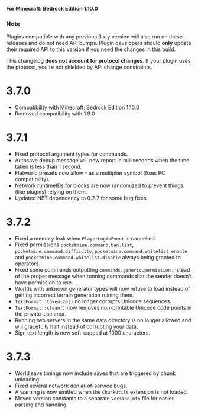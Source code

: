 **For Minecraft: Bedrock Edition 1.10.0**

### Note
Plugins compatible with any previous 3.x.y version will also run on these releases and do not need API bumps. Plugin developers should **only** update their required API to this version if you need the changes in this build.

This changelog **does not account for protocol changes**. If your plugin uses the protocol, you're not shielded by API change constraints.

# 3.7.0
- Compatibility with Minecraft: Bedrock Edition 1.10.0
- Removed compatibility with 1.9.0

# 3.7.1
- Fixed protocol argument types for commands.
- Autosave debug message will now report in milliseconds when the time taken is less than 1 second.
- Flatworld presets now allow `*` as a multiplier symbol (fixes PC compatibility).
- Network runtimeIDs for blocks are now randomized to prevent things (like plugins) relying on them.
- Updated NBT dependency to 0.2.7 for some bug fixes.

# 3.7.2
- Fixed a memory leak when `PlayerLoginEvent` is cancelled.
- Fixed permissions `pocketmine.command.ban.list`, `pocketmine.command.difficulty`, `pocketmine.command.whitelist.enable` and `pocketmine.command.whitelist.disable` always being granted to operators.
- Fixed some commands outputting `commands.generic.permission` instead of the proper message when running commands that the sender doesn't have permission to use.
- Worlds with unknown generator types will now refuse to load instead of getting incorrect terrain generation ruining them.
- `TextFormat::tokenize()` no longer corrupts Unicode sequences.
- `TextFormat::clean()` now removes non-printable Unicode code points in the private-use area.
- Running two servers in the same data directory is no longer allowed and will gracefully halt instead of corrupting your data.
- Sign text length is now soft-capped at 1000 characters.

# 3.7.3
- World save timings now include saves that are triggered by chunk unloading.
- Fixed several network denial-of-service bugs.
- A warning is now emitted when the `ChunkUtils` extension is not loaded.
- Moved version constants to a separate `VersionInfo` file for easier parsing and handling.
